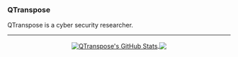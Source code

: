 <!--
### Hi there 👋


**QTranspose/QTranspose** is a ✨ _special_ ✨ repository because its `README.md` (this file) appears on your GitHub profile.

Here are some ideas to get you started:

- 🔭 I’m currently working on ...
- 🌱 I’m currently learning ...
- 👯 I’m looking to collaborate on ...
- 🤔 I’m looking for help with ...
- 💬 Ask me about ...
- 📫 How to reach me: ...
- 😄 Pronouns: ...
- ⚡ Fun fact: ...
-->

### QTranspose
QTranspose is a cyber security researcher.

---

<p align="center">

<a href="https://github.com/QTranspose/QTranspose">
  <img align="center" src="https://github-readme-stats.vercel.app/api?username=qtranspose&show_icons=true&theme=tokyonight&count_private=true&line_height=27" alt="QTranspose's GitHub Stats" />
</a>

<a href="https://github.com/QTranspose/QTranspose">
  <img align="center" src="https://github-readme-stats.vercel.app/api/top-langs/?username=qtranspose&show_icons=true&theme=tokyonight&langs_count=3&layout=default&hide_border=false" />
</a>

</p>
